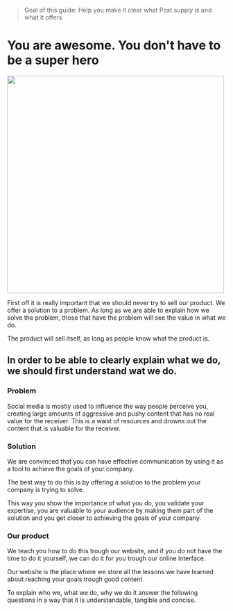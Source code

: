 > Goal of this guide: Help you make it clear what Post.supply is and what it offers

# You are awesome. You don't have to be a super hero
<img src="http://66.media.tumblr.com/da6ec2c2cb443e8e7d1ade9eb220c86d/tumblr_nvls4ybWUo1sxfvy5o1_400.gif" width="500px">

First off it is really important that we should never try to sell our product. We offer a solution to a problem. As long as we are able to explain how we solve the problem, those that have the problem will see the value in what we do.

The product will sell itself, as long as people know what the product is.

## In order to be able to clearly explain what we do, we should first understand wat we do.

### Problem

Social media is mostly used to influence the way people perceive you, creating large amounts of aggressive and pushy content that has no real value for the receiver. This is a waist of resources and drowns out the content that is valuable for the receiver.

### Solution

We are convinced that you can have effective communication by using it as a tool to achieve the goals of your company.

The best way to do this is by offering a solution to the problem your company is trying to solve.

This way you show the importance of what you do, you validate your expertise, you are valuable to your audience by making them part of the solution and you get closer to achieving the goals of your company.

### Our product

We teach you how to do this trough our website, and if you do not have the time to do it yourself, we can do it for you trough our online interface.

Our website is the place where we store all the lessons we have learned about reaching your goals trough good content


To explain who we, what we do, why we do it answer the following questions in a way that it is understandable, tangible and concise.
